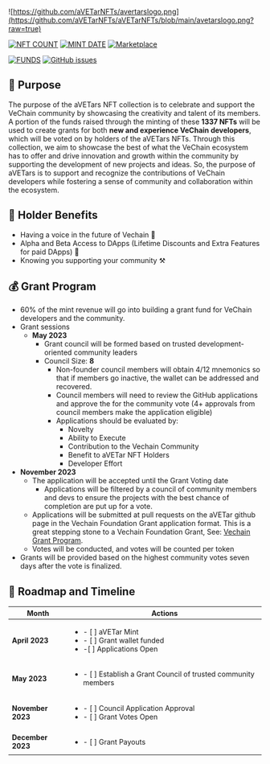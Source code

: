 ![https://github.com/aVETarNFTs/avertarslogo.png](https://github.com/aVETarNFTs/aVETarNFTs/blob/main/avetarslogo.png?raw=true)

[![NFT COUNT](https://img.shields.io/badge/Collection_Size_🖼️-1337-green.svg)]()  [![MINT DATE](https://img.shields.io/badge/Mint_Date_📅-TBD-blue.svg)]()  [![Marketplace](https://img.shields.io/badge/Marketplace_🛍️-VeSea-blue.svg)](https://vesea.io)

[![FUNDS](https://img.shields.io/badge/Grant_Funds_🏦-0_VET-lightgrey.svg)]() [![GitHub issues](https://img.shields.io/github/issues/aVETarNFTs/micro-grant-program.svg)](https://GitHub.com/aVETarNFTs/micro-grant-program/issues/)


## 🤔 Purpose
The purpose of the aVETars NFT collection is to celebrate and support the VeChain community by showcasing the creativity and talent of its members. A portion of the funds raised through the minting of these **1337 NFTs** will be used to create grants for both **new and experience VeChain developers**, which will be voted on by holders of the aVETars NFTs. Through this collection, we aim to showcase the best of what the VeChain ecosystem has to offer and drive innovation and growth within the community by supporting the development of new projects and ideas. So, the purpose of aVETars is to support and recognize the contributions of VeChain developers while fostering a sense of community and collaboration within the ecosystem.

## 🎁 Holder Benefits
- Having a voice in the future of Vechain 🎤
- Alpha and Beta Access to DApps (Lifetime Discounts and Extra Features for paid DApps) 🔑
- Knowing you supporting your community ⚒️

## 💰 Grant Program
- 60% of the mint revenue will go into building a grant fund for VeChain developers and the community. 
- Grant sessions
  - **May 2023**
    - Grant council will be formed based on trusted development-oriented community leaders
    - Council Size: **8**
      -  Non-founder council members will obtain 4/12 mnemonics so that if members go inactive, the wallet can be addressed and recovered. 
      - Council members will need to review the GitHub applications and approve the for the community vote (4+ approvals from council members make the application eligible)
      - Applications should be evaluated by:
        - Novelty
        - Ability to Execute
        - Contribution to the Vechain Community
        - Benefit to aVETar NFT Holders
        - Developer Effort
- **November 2023**
  - The application will be accepted until the Grant Voting date
    - Applications will be filtered by a council of community members and devs to ensure the projects with the best chance of completion are put up for a vote.
  - Applications will be submitted at pull requests on the aVETar github page in the Vechain Foundation Grant application format. This is a great stepping stone to a  Vechain Foundation Grant, See: [Vechain Grant Program](https://github.com/vechain/grant-program).
  - Votes will be conducted, and votes will be counted per token
- Grants will be provided based on the highest community votes seven days after the vote is finalized.


## 📆 Roadmap and Timeline
| Month | Actions |
| ----------- | ----------- |
| **April 2023** |<ul><li>- [ ] aVETar Mint</li><li>- [ ] Grant wallet funded</li><li>-[ ] Applications Open</li><ul>|
| **May 2023** |<ul><li>- [ ] Establish a Grant Council of trusted community members</li><ul>|
| **November 2023** |<ul><li> - [ ] Council Application Approval</li><li> - [ ] Grant Votes Open</li><ul>|
| **December 2023** |<ul><li> - [ ] Grant Payouts</li><ul>|
